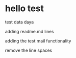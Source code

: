 # hello test
test data
daya

adding readme.md lines






adding the test mail functionality

remove the line spaces
